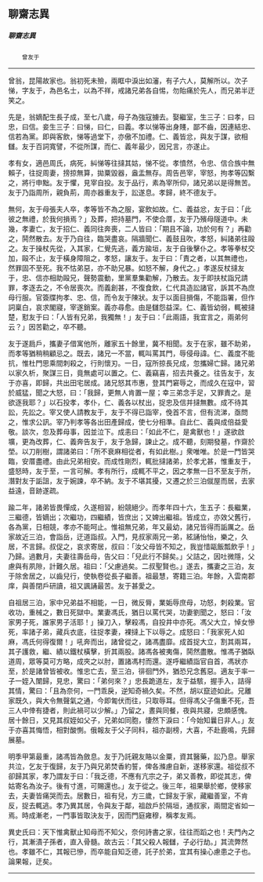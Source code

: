 

## 聊齋志異

##### 聊齋志異
　　`曾友于`

* * *

曾翁，昆陽故家也。翁初死未殮，兩眶中淚出如瀋，有子六人，莫解所以。次子悌，字友于，為邑名士，以為不祥，戒諸兄弟各自惕，勿貽痛於先人，而兄弟半迂笑之。

先是，翁嫡配生長子成，至七八歲，母子為強寇擄去。娶繼室，生三子：曰孝，曰忠，曰信。妾生三子：曰悌，曰仁，曰義。孝以悌等出身賤，鄙不齒，因連結忠、信若為黨。即與客飲，悌等過堂下，亦傲不加禮。仁、義皆忿，與友于謀，欲相讎。友于百詞寬譬，不從所謀，而仁、義年最少，因兄言，亦遂止。

孝有女，適邑周氏，病死，糾悌等往撻其姑，悌不從。孝憤然，令忠、信合族中無賴子，往捉周妻，搒掠無算，拋粟毀器，盎盂無存。周告邑宰，宰怒，拘孝等囚繫之，將行申黜。友于懼，見宰自投。友于品行，素為宰所仰，諸兄弟以是得無苦。友于乃詣周所，親負荊，周亦器重友于，訟遂息。孝歸，終不德友于。

無何，友于母張夫人卒，孝等皆不為之服，宴飲如故。仁、義益忿，友于曰：「此彼之無禮，於我何損焉？」及葬，把持墓門，不使合厝，友于乃殯母隧道中。未幾，孝妻亡，友于招仁、義同往奔喪，二人皆曰：「期且不論，功於何有？」再勸之，鬨然散去。友于乃自往，臨哭盡哀。隔牆聞仁、義鼓且吹，孝怒，糾諸弟往毆之。友于操杖先從，入其家，仁覺先逃，義方踰垣，友于自後擊仆之。孝等拳杖交加，毆不止，友于橫身障阻之，孝怒，讓友于。友于曰：「責之者，以其無禮也，然罪固不至死。我不怙弟惡，亦不助兄暴。如怒不解，身代之。」孝遂反杖撻友于，忠、信亦相助毆兄，聲勢震動，里黨羣集勸解，乃散去。友于即扶杖詣兄請罪，孝逐去之，不令居喪次。而義創甚，不復食飲，仁代具造訟諸官，訴其不為庶母行服。官簽牒拘孝、忠、信，而令友于陳狀。友于以面目損傷，不能詣署，但作詞稟白，哀求閣寢，宰遂銷案。義亦尋愈。由是讎怨益深。仁、義皆幼弱，輒被撻楚，懟友于曰：「人皆有兄弟，我獨無！」友于曰：「此兩語，我宜言之，兩弟何云？」因苦勸之，卒不聽。

友于遂扃戶，攜妻子借寓他所，離家五十餘里，冀不相聞。友于在家，雖不助弟，而孝等猶稍稍顧忌之。既去，諸兄一不當，輒叫罵其門，辱侵母諱。仁、義度不能抗，惟杜門思乘間刺殺之，行則懷刃。一日，寇所掠長兄成，忽攜婦亡歸。諸兄弟以家久析，聚謀三日，竟無處可以置之。仁、義竊喜，招去共養之。往告友于，友于亦喜，即歸，共出田宅居成。諸兄怒其市惠，登其門窘辱之，而成久在寇中，習於威猛，聞之大怒，曰：「我歸，更無人肯置一屋；幸三弟念手足，又罪責之。是欲逐我耶？」以石投孝，孝仆，仁、義各以杖出，捉忠及信并撻無數。成不待其訟，先訟之。宰又使人請教友于，友于不得已詣宰，俛首不言，但有流涕，亟問之，惟求公訊。宰乃判孝等各出田產歸成，使七分相準。自此仁、義與成倍益愛敬。談次，忽及葬母事，因並泣下。成恚曰：「如此不仁，是禽獸也！」遂欲啟壙，更為改葬，仁、義奔告友于，友于急歸，諫止之。成不聽，刻期發墓，作齋於塋。以刀削樹，謂諸弟曰：「所不衰麻相從者，有如此樹。」衆唯唯。於是一門皆哭臨，安厝盡禮。由此兄弟相安。而成性剛烈，輒批撻諸弟，於孝尤甚，惟重友于，盛怒時，友于至，一言可解。孝有所行，成輒不平之，因之孝無一日不至友于所，潛對友于詬詛，友于婉諫，卒不納。友于不堪其擾，又遷之於三泊僦屋而居，去家益遠，音跡遂疏。

踰二年，諸弟皆畏憚成，久遂相習，紛競絕少。而孝年四十六，生五子：長繼業，三繼德，皆嫡出；次繼功，四繼績，皆庶出；又婢出繼祖。皆成立，亦效父舊行，各為黨，日相競，孝亦不能呵止。惟祖無兄弟，年又最幼，諸兄皆得而詬厲之。岳家故近三泊，會詣岳，迂道詣叔。入門，見叔家兩兄一弟，絃誦怡怡，樂之，久居，不言歸。叔促之，哀求寄居，叔曰：「汝父母皆不知之，我豈惜甌飯瓢飲乎！」乃歸。過數月，夫妻往壽岳母，告父曰：「兒此行不歸矣。」父詰之，因吐微隱，父慮與有夙隙，計難久居。祖曰：「父慮過矣。二叔聖賢也。」遂去，攜妻之三泊，友于除舍居之，以齒兒行，使執卷從長子繼善。祖最慧，寄籍三泊。年餘，入雲南郡庠，與善閉戶研讀，祖又諷誦最苦。友于甚愛之。

自祖居三泊，家中兄弟益不相能，一日，微反脣，業姤辱庶母，功怒，刺殺業。官收功，重械之，數日死獄中。業妻馮氏，猶日以罵代哭，功妻劉聞之，怒曰：「汝家男子死，誰家男子活耶！」操刀入，擊殺馮，自投井中亦死。馮父大立，悼女慘死，率諸子弟，藏兵衣底，往捉孝妻，裸撻上下以辱之。成怒曰：「我家死人如麻，馮氏何得復爾！」吼奔而出，諸曾從之，諸馮盡靡。成首捉大立，割其兩耳，其子護救，繼、績以鐵杖橫擊，折其兩股。諸馮各被夷傷，鬨然盡散。惟馮子猶臥道周，眾等莫可方略，成夾之以肘，置諸馮村而還。遂呼繼績詣官自首，馮狀亦至，於是諸曾皆被收。惟忠亡去，至三泊，徘徊門外，猶恐兄念舊惡。適友于率一子一姪入闈歸，見忠，驚曰：「弟何來？」忠長跪道左，友于益駭，握手入，詰得其情，驚曰：「且為奈何，一門乖戾，逆知奇禍久矣。不然，胡以竄迹如此。兄離家既久，與大令無聲氣之通，今即匍伏而往，只取辱耳。但得馮父子傷重不死，吾三人中倖有捷者，則此禍可以少解。」乃留之，晝與同餐，夜與共寢，忠頗感愧。居十餘日，又見其叔姪如父子，兄弟如同胞，悽然下淚曰：「今始知曩日非人。」友于亦喜其悔悟，相對酸惻。俄報友于父子同科，祖亦副榜，大喜，不赴鹿鳴，先歸展墓。

明季甲第最重，諸馮皆為斂息。友于乃託親友賂以金粟，資其醫藥，訟乃息。舉家共泣，乞友于復歸，友于乃與兄弟焚香約誓，俾各滌慮自新，遂移家還。祖從叔不卻歸其家，孝乃謂友于曰：「我乏德，不應有亢宗之子，弟又善教，即從其志，俾姑寄名為汝子。後有寸進，可賜還也。」友于從之。後三年，祖果舉於鄉，使移家去，夫妻皆痛哭而去。居數日，祖有兒，方三歲，亡歸友于家，藏繼善室，不肯反，捉去輒逃。孝乃異其居，令與友于鄰，祖啟戶於隔垣，通叔家，兩間定省如一焉。時成漸老，一門事皆取決友于，因而門庭雍穆，稱孝友焉。

異史氏曰：天下惟禽獸止知母而不知父，奈何詩書之家，往往而蹈之也！夫門內之行，其漸漬子孫者，直入骨髓。故古云：「其父殺人報讎，子必行劫。」其流弊然也。孝雖不仁，其報已慘，而卒能自知乏德，託子於弟，宜其有操心慮患之子也。論果報，迂矣。

* * *


